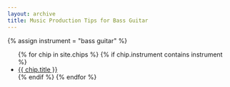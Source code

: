 ```yaml
---
layout: archive
title: Music Production Tips for Bass Guitar
---
```

{% assign instrument = "bass guitar" %}
<ul>
{% for chip in site.chips %}
  {% if chip.instrument contains instrument %}
  <li><a href="{{ chip.url }}">{{ chip.title }}</a></li>
  {% endif %}
{% endfor %}
</ul>
